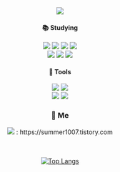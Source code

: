 <div align="center">
  <!--<img src="https://capsule-render.vercel.app/api?type=wave&color=auto&height=300&section=header&text=capsule%20render&fontSize=90" />-->
  <img src="https://capsule-render.vercel.app/api?type=wave&color=auto&height=300&section=header&text=Park%20EunGyeong&fontSize=90" />

#### :books: Studying
  <div>
    <img src="https://img.shields.io/badge/Java-007396?style=flat-square&logo=joplin&logoColor=white"/>
    <img src="https://img.shields.io/badge/javascript-F7DF1E?style=flat-square&logo=JavaScript&logoColor=white"/>
    <img src="https://img.shields.io/badge/CSS-F43059?style=flat-square&logo=css3&logoColor=white"/>
    <img src="https://img.shields.io/badge/SQL-4479A1?style=flat-square&logo=mysql&logoColor=white"/>
    <br />
    <img src="https://img.shields.io/badge/Html-E34F26?style=flat-square&logo=html5&logoColor=white"/>
    <img src="https://img.shields.io/badge/Spring-6DB33F?style=flat-square&logo=spring&logoColor=white"/>
    <img src="https://img.shields.io/badge/Jquery-0769AD?style=flat-square&logo=jquery&logoColor=white"/>
   </div>
  
#### :wrench: Tools 
  <div>
    <img src="https://img.shields.io/badge/GitHub-181717?style=flat-square&logo=github&logoColor=white"/>
    <img src="https://img.shields.io/badge/VisualStudioCode-007ACC?style=flat-square&logo=visualstudiocode&logoColor=white"/>
    <br />
    <img src="https://img.shields.io/badge/Eclipseide-8041D9?style=flat-square&logo=eclipseide&logoColor=white"/>
    <img src="https://img.shields.io/badge/intellijidea-000000?style=flat-square&logo=intellijidea&logoColor=white"/>
  </div>

  
###  👋 Me
  <div>
    <img src="https://img.shields.io/badge/tistory-FFE08C?style=flat-square&logo=tistory&logoColor=white"/> :  https://summer1007.tistory.com
    <br />
    <!--<img src="https://img.shields.io/badge/notion-FFC19E?style=flat-square&logo=notion&logoColor=white"/>-->
  </div>
  
     
   <br />
   <br />
  
[![Top Langs](https://github-readme-stats.vercel.app/api/top-langs/?username=anuraghazra&layout=compact)](https://github.com/anuraghazra/github-readme-stats)



<!--
**PARKEUNGYEONG/PARKEUNGYEONG** is a ✨ _special_ ✨ repository because its `README.md` (this file) appears on your GitHub profile.

Here are some ideas to get you started:

- 🔭 I’m currently working on ...
- 🌱 I’m currently learning ...
- 👯 I’m looking to collaborate on ...
- 🤔 I’m looking for help with ...
- 💬 Ask me about ...
- 📫 How to reach me: ...
- 😄 Pronouns: ...
- ⚡ Fun fact: ...
-->
</div>
